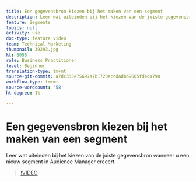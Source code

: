 ```yaml
---
title: Een gegevensbron kiezen bij het maken van een segment
description: Leer wat uiteinden bij het kiezen van de juiste gegevensbron wanneer u een nieuw segment in Audience Manager creeert.
feature: Segments
topics: null
activity: use
doc-type: feature video
team: Technical Marketing
thumbnail: 39293.jpg
kt: 6055
role: Business Practitioner
level: Beginner
translation-type: tm+mt
source-git-commit: a7dc335e75697a7b1720eccdadbb9605fdeda798
workflow-type: tm+mt
source-wordcount: '58'
ht-degree: 1%

---
```



# Een gegevensbron kiezen bij het maken van een segment

Leer wat uiteinden bij het kiezen van de juiste gegevensbron wanneer u een nieuw segment in Audience Manager creeert.

>[!VIDEO](https://video.tv.adobe.com/v/39293/?quality=12&learn=on)
